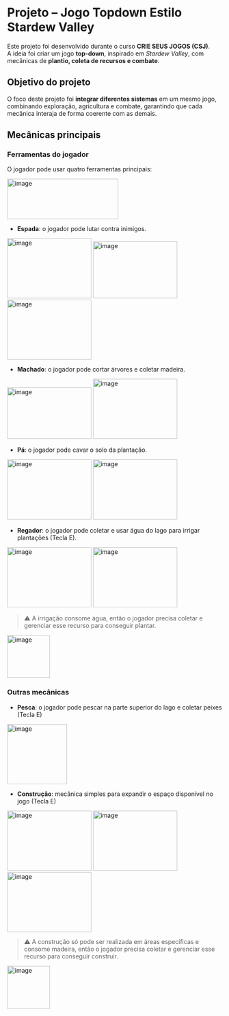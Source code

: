 # Projeto – Jogo Topdown Estilo Stardew Valley

Este projeto foi desenvolvido durante o curso **CRIE SEUS JOGOS (CSJ)**.  
A ideia foi criar um jogo **top-down**, inspirado em *Stardew Valley*, com mecânicas de **plantio, coleta de recursos e combate**.

## Objetivo do projeto
O foco deste projeto foi **integrar diferentes sistemas** em um mesmo jogo, combinando exploração, agricultura e combate, garantindo que cada mecânica interaja de forma coerente com as demais.

## Mecânicas principais

### Ferramentas do jogador
O jogador pode usar quatro ferramentas principais:

<img width="260" height="94" alt="image" src="https://github.com/user-attachments/assets/aded5735-a694-4ed6-943d-a19c8ca7ca59" />

- **Espada**: o jogador pode lutar contra inimigos.
<img width="197" height="140" alt="image" src="https://github.com/user-attachments/assets/fc78b029-0242-4785-9428-dcaf4dc8f906" />
<img width="197" height="133" alt="image" src="https://github.com/user-attachments/assets/a8b41562-14e3-4279-b568-c0adb66a02ed" />
<img width="197" height="140" alt="image" src="https://github.com/user-attachments/assets/eb78da0a-95c3-40b3-84ee-e207ab428e86" />

- **Machado**: o jogador pode cortar árvores e coletar madeira.
<img width="197" height="120" alt="image" src="https://github.com/user-attachments/assets/97898133-3446-4a90-8815-c291d5ba18ee" />
<img width="197" height="140" alt="image" src="https://github.com/user-attachments/assets/542755c9-c5d2-412a-9acf-abd7be89cd63" />

- **Pá**: o jogador pode cavar o solo da plantação.
<img width="197" height="140" alt="image" src="https://github.com/user-attachments/assets/40ac3e9f-8ef2-453e-85f1-2732bcbac2d5" />
<img width="197" height="140" alt="image" src="https://github.com/user-attachments/assets/006753e7-a293-4edf-81d3-87329ddd0829" />

- **Regador**: o jogador pode coletar e usar água do lago para irrigar plantações (Tecla E).
<img width="197" height="140" alt="image" src="https://github.com/user-attachments/assets/53cd834a-d1b3-441b-a92d-54eeef4c9961" />
<img width="197" height="140" alt="image" src="https://github.com/user-attachments/assets/0713fc79-c669-4b6c-b370-08495f144de7" />

> ⚠️ A irrigação consome água, então o jogador precisa coletar e gerenciar esse recurso para conseguir plantar.
<img width="100" height="100" alt="image" src="https://github.com/user-attachments/assets/a43dc4d0-30ce-4c1e-bbce-557aefb40fc4" />

### Outras mecânicas
- **Pesca**: o jogador pode pescar na parte superior do lago e coletar peixes (Tecla E)
<img width="140" height="140" alt="image" src="https://github.com/user-attachments/assets/41d4124f-6fbf-4f6a-98ce-bfaf78bc81b5" />

- **Construção**: mecânica simples para expandir o espaço disponível no jogo (Tecla E)
<img width="197" height="140" alt="image" src="https://github.com/user-attachments/assets/dd2c799d-0b18-4d43-b01d-9eec53febc8a" />
<img width="197" height="140" alt="image" src="https://github.com/user-attachments/assets/d2adc9e0-25ce-4ade-b07c-f7b33fe78746" />
<img width="197" height="140" alt="image" src="https://github.com/user-attachments/assets/670caf29-da28-47e3-894c-b767d973b929" />

> ⚠️ A construção só pode ser realizada em áreas específicas e consome madeira, então o jogador precisa coletar e gerenciar esse recurso para conseguir construir.  
<img width="100" height="100" alt="image" src="https://github.com/user-attachments/assets/4ce9d6a8-2080-4c76-bf1d-6e7c6f45fabe" />
